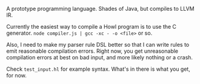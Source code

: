 A prototype programming language. Shades of Java, but compiles to LLVM IR.

Currently the easiest way to compile a Howl program is to use the C generator. `node compiler.js | gcc -xc - -o <file>` or so.

Also, I need to make my parser rule DSL better so that I can write rules to emit reasonable compilation errors. Right now, you get unreasonable compilation errors at best on bad input, and more likely nothing or a crash.

Check `test_input.hl` for example syntax. What's in there is what you get, for now.

